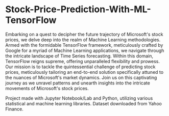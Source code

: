 # Stock-Price-Prediction-With-ML-TensorFlow
Embarking on a quest to decipher the future trajectory of Microsoft's stock prices, we delve deep into the realm of Machine Learning methodologies. Armed with the formidable TensorFlow framework, meticulously crafted by Google for a myriad of Machine Learning applications, we navigate through the intricate landscape of Time Series forecasting. Within this domain, TensorFlow reigns supreme, offering unparalleled flexibility and prowess. Our mission is to tackle the quintessential challenge of predicting stock prices, meticulously tailoring an end-to-end solution specifically attuned to the nuances of Microsoft's market dynamics. Join us on this captivating journey as we unravel patterns and unearth insights into the intricate movements of Microsoft's stock prices.

Project made with Jupyter Notebook/Lab and Python, utilizing various statistical and machine learning libraries. Dataset downloaded from Yahoo Finance.
